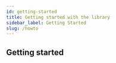 ```yaml
---
id: getting-started
title: Getting started with the library
sidebar_label: Getting Started
slug: /howto
---
```


## Getting started
